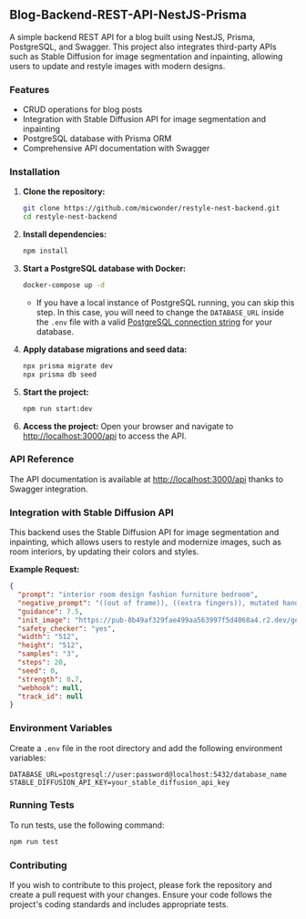 ## Blog-Backend-REST-API-NestJS-Prisma

A simple backend REST API for a blog built using NestJS, Prisma, PostgreSQL, and Swagger. This project also integrates third-party APIs such as Stable Diffusion for image segmentation and inpainting, allowing users to update and restyle images with modern designs.

### Features

- CRUD operations for blog posts
- Integration with Stable Diffusion API for image segmentation and inpainting
- PostgreSQL database with Prisma ORM
- Comprehensive API documentation with Swagger

### Installation

1. **Clone the repository:**
   ```bash
   git clone https://github.com/micwonder/restyle-nest-backend.git
   cd restyle-nest-backend
   ```

2. **Install dependencies:**
   ```bash
   npm install
   ```

3. **Start a PostgreSQL database with Docker:**
   ```bash
   docker-compose up -d
   ```
   - If you have a local instance of PostgreSQL running, you can skip this step. In this case, you will need to change the `DATABASE_URL` inside the `.env` file with a valid [PostgreSQL connection string](https://www.prisma.io/docs/concepts/database-connectors/postgresql#connection-details) for your database.

4. **Apply database migrations and seed data:**
   ```bash
   npx prisma migrate dev
   npx prisma db seed
   ```

5. **Start the project:**
   ```bash
   npm run start:dev
   ```

6. **Access the project:**
   Open your browser and navigate to [http://localhost:3000/api](http://localhost:3000/api) to access the API.

### API Reference

The API documentation is available at [http://localhost:3000/api](http://localhost:3000/api) thanks to Swagger integration.

### Integration with Stable Diffusion API

This backend uses the Stable Diffusion API for image segmentation and inpainting, which allows users to restyle and modernize images, such as room interiors, by updating their colors and styles.

**Example Request:**

```json
{
  "prompt": "interior room design fashion furniture bedroom",
  "negative_prompt": "((out of frame)), ((extra fingers)), mutated hands, ((poorly drawn hands)), ((poorly drawn face)), (((mutation))), (((deformed))), (((tiling))), ((naked)), ((tile)), ((fleshpile)), ((ugly)), (((abstract))), blurry, ((bad anatomy)), ((bad proportions)), ((extra limbs)), cloned face, (((skinny))), glitchy, ((extra breasts)), ((double torso)), ((extra arms)), ((extra hands)), ((mangled fingers)), ((missing breasts)), (missing lips), ((ugly face)), ((fat)), ((extra legs)), anime",
  "guidance": 7.5,
  "init_image": "https://pub-8b49af329fae499aa563997f5d4068a4.r2.dev/generations/1588816411682820860.png",
  "safety_checker": "yes",
  "width": "512",
  "height": "512",
  "samples": "3",
  "steps": 20,
  "seed": 0,
  "strength": 0.7,
  "webhook": null,
  "track_id": null
}
```

### Environment Variables

Create a `.env` file in the root directory and add the following environment variables:

```plaintext
DATABASE_URL=postgresql://user:password@localhost:5432/database_name
STABLE_DIFFUSION_API_KEY=your_stable_diffusion_api_key
```

### Running Tests

To run tests, use the following command:

```bash
npm run test
```

### Contributing

If you wish to contribute to this project, please fork the repository and create a pull request with your changes. Ensure your code follows the project's coding standards and includes appropriate tests.
